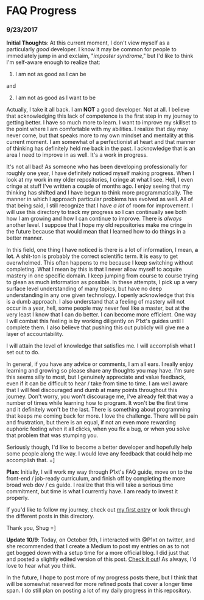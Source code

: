 # FAQ Progress

### 9/23/2017

**Initial Thoughts**: At this current moment, I don't view myself as a particularly *good* developer. I know it may be common for people to immediately jump in and exclaim, "*imposter syndrome*," but I'd like to think I'm self-aware enough to realize that:

1) I am not as good as I can be

and

2) I am not as good as I want to be

Actually, I take it all back. I am **NOT** a good developer. Not at all. I believe that acknowledging this lack of competence is the first step in my journey to getting better. I have so much more to learn. I want to improve my skillset to the point where I am comfortable with my abilities. I realize that day may never come, but that speaks more to my own mindset and mentality at this current moment. I am somewhat of a perfectionist at heart and that manner of thinking has definitely held me back in the past. I acknowledge that is an area I need to improve in as well. It's a work in progress.

It's not all bad! As someone who has been developing professionally for roughly one year, I have definitely noticed myself making progress. When I look at my work in my older repositories, I cringe at what I see. Hell, I even cringe at stuff I've written a couple of months ago. I enjoy seeing that my thinking has shifted and I have begun to think more programmatically. The manner in which I approach particular problems has evolved as well. All of that being said, I still recognize that I have *a lot* of room for improvement. I will use this directory to track my progress so I can continually see both how I am growing and how I can continue to improve. There is *always* another level. I suppose that I hope my old repositories make me cringe in the future because that would mean that I learned how to do things in a better manner. <!-- ¯\_(ツ)_/¯ -->

In this field, one thing I have noticed is there is a lot of information, I mean, **a lot**. A shit-ton is probably the correct scientific term. It is easy to get overwhelmed. This often happens to me because I keep switching without completing. What I mean by this is that I never allow myself to acquire mastery in one specific domain. I keep jumping from course to course trying to glean as much information as possible. In these attempts, I pick up a very surface level understanding of many topics, but have no deep understanding in any one given technology. I openly acknowledge that this is a dumb approach. I also understand that a feeling of mastery will not occur in a year, hell, some people may never feel like a master, but at the very least I know that I can do better. I can become more efficient. One way I will combat this feeling is by working diligently on P1xt's guides until I complete them. I also believe that pushing this out publicly will give me a layer of accountability.

I will attain the level of knowledge that satisfies me. I will accomplish what I set out to do.

In general, if you have any advice or comments, I am all ears. I really enjoy learning and growing so please share any thoughts you may have. I'm sure this seems silly to most, but I genuinely appreciate and value feedback, even if it can be difficult to hear / take from time to time. I am well aware that I will feel discouraged and dumb at many points throughout this journey. Don't worry, you won't discourage me, I've already felt that way a number of times while learning how to program. It won't be the first time and it definitely won't be the last. There is something about programming that keeps me coming back for more. I love the challenge. There will be pain and frustration, but there is an equal, if not an even more rewarding euphoric feeling when it all clicks, when you fix a bug, or when you solve that problem that was stumping you.

Seriously though, I'd like to become a better developer and hopefully help some people along the way. I would love any feedback that could help me accomplish that. =]

**Plan**: Initially, I will work my way through P1xt's FAQ guide, move on to the front-end / job-ready curriculum, and finish off by completing the more broad web dev / cs guide. I realize that this will take a serious time commitment, but time is what I currently have. I am ready to invest it properly.

If you'd like to follow my journey, check out [my first entry](9_23_17.md) or look through the different posts in this directory.

Thank you,
Shug =]

**Update 10/9**: Today, on October 9th, I interacted with @P1xt on twitter, and she recommended that I create a Medium to post my entries on as to not get bogged down with a setup time for a more official blog. I did just that and posted a slightly edited version of this post. [Check it out](https://medium.com/@ShugKnight24/the-journey-to-become-a-better-programmer-2e57c62a3e4e)! As always, I'd love to hear what you think.

In the future, I hope to post more of my progress posts there, but I think that will be somewhat reserved for more refined posts that cover a longer time span. I do still plan on posting a lot of my daily progress in this repository.
